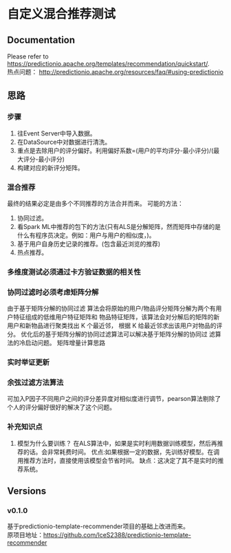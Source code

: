 # 自定义混合推荐测试

## Documentation

Please refer to
https://predictionio.apache.org/templates/recommendation/quickstart/.
<br>
热点问题：
http://predictionio.apache.org/resources/faq/#using-predictionio

## 思路
### 步骤
1. 往Event Server中导入数据。
2. 在DataSource中对数据进行清洗。
3. 重点是去除用户的评分偏好。利用偏好系数=(用户的平均评分-最小评分)/(最大评分-最小评分)
4. 构建对应的新评分矩阵。

### 混合推荐
最终的结果必定是由多个不同推荐的方法合并而来。
可能的方法：
1. 协同过滤。
2. 看Spark ML中推荐的包下的方法(只有ALS是分解矩阵，然而矩阵中存储的是什么有程序员决定。例如：用户与用户的相似度，)。
3. 基于用户自身历史记录的推荐。(包含最近浏览的推荐)
4. 热点推荐。

### 多维度测试必须通过卡方验证数据的相关性

### 协同过滤时必须考虑矩阵分解
由于基于矩阵分解的协同过滤
算法会将原始的用户/物品评分矩阵分解为两个有用户特征组成的低维用户特征矩阵和
物品特征矩阵，该算法会对分解后的矩阵的新用户和新物品进行聚类找出 K 个最近邻，
根据 K 给最近邻求出该用户对物品的评分。
优化后的基于矩阵分解的协同过滤算法可以解决基于矩阵分解的协同过
滤算法的冷启动问题。
矩阵增量计算思路

### 实时举证更新

### 余弦过滤方法算法
可加入P因子不同用户之间的评分差异度对相似度进行调节，pearson算法剔除了个人的评分偏好很好的解决了这个问题。

### 补充知识点
1. 模型为什么要训练？
在ALS算法中，如果是实时利用数据训练模型，然后再推荐的话。会非常耗费时间。
优点:如果根据一定的数据，先训练好模型。在调用推荐方法时，直接使用该模型会节省时间。
缺点：这决定了其不是实时的推荐系统。



## Versions

### v0.1.0

基于predictionio-template-recommender项目的基础上改进而来。
<br>
原项目地址：https://github.com/IceS2388/predictionio-template-recommender
